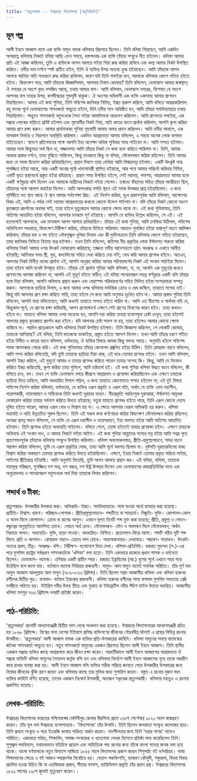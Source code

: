 ```yaml
---
title: "প্রত্যুপকার -- ঈশ্বরচন্দ্র বিদ্যাসাগর [বহুনির্বাচনি]"
---
```

## মূল গল্প
আলী ইবনে আব্বাস নামে এক ব্যক্তি মামুন নামক খলিফার প্রিয়পাত্র ছিলেন। তিনি বলিয়া গিয়াছেন, আমি একদিন অপরাহ্ণে খলিফার নিকটে বসিয়া আছি এমন সময়ে, হস্তপদবদ্ধ এক ব্যক্তি তাঁহার সম্মুখে নীত হইলেন। খলিফা আমার প্রতি এই আজ্ঞা করিলেন, তুমি এ ব্যক্তিকে আপন আলয়ে লইয়া গিয়া রুদ্ধ করিয়া রাখিবে এবং কল্য আমার নিকট উপস্থিত করিবে। তদীয় ভাব দর্শনে স্পষ্ট প্রতীত হইল, তিনি ঐ ব্যক্তির উপর অত্যন্ত ক্রুদ্ধ হইয়াছেন। আমি তাঁহাকে আপন আলয়ে আনিয়া অতি সাবধানে রুদ্ধ করিয়া রাখিলাম, কারণ যদি তিনি পলাইয়া যান, আমাকে খলিফার কোপে পতিত হইতে হইবে। কিয়ৎক্ষণ পরে, আমি তাঁহাকে জিজ্ঞাসিলাম, আপনার নিবাস কোথায়? তিনি বলিলেন, ডেমাস্কাস আমার জন্মস্থান; ঐ নগরের যে অংশে বৃহৎ মসজিদ আছে, তথায় আমার বাস। আমি বলিলাম, ডেমাস্কাস নগরের, বিশেষত যে অংশে আপনার বাস তাহার উপর, জগদীশ্বরের শুভদৃষ্টি থাকুক। ঐ অংশের অধিবাসী এক ব্যক্তি একসময় আমার প্রাণদান দিয়াছিলেন। আমার এই কথা শুনিয়া, তিনি সবিশেষ জানিবার নিমিত্ত, ইচ্ছা প্রকাশ করিলে, আমি বলিতে আরম্ভকরিলাম: বহু বৎসর পূর্বে ডেমাস্কাসের শাসনকর্তা পদচ্যুত হইলে, যিনি তদীয় পদে অধিষ্ঠিত হন, আমি তাঁহার সমভিব্যাহারে তথায় গিয়াছিলাম। পদচ্যুত শাসনকর্তা বহুসংখ্যক সৈন্য লইয়া আমাদিগকে আক্রমণ করিলেন। আমি প্রাণভয়ে পলাইয়া, এক সম্ভ্রান্ত লোকের বাড়িতে প্রবিষ্ট হইলাম এবং গৃহস্বামীর নিকট গিয়া, অতি কাতর বচনে প্রার্থনা করিলাম, আপনি কৃপা করিয়া আমার প্রাণ রক্ষা করুন। আমার প্রার্থনাবাক্য শুনিয়া গৃহস্বামী আমায় অভয় প্রদান করিলেন। আমি তদীয় আবাসে, এক মাসকাল নির্ভয়ে ও নিরাপদে অবস্থিতি করিলাম। 
একদিন আশ্রয়দাতা আমায় বলিলেন, এ সময়ে অনেক লোক বাগদাদ যাইতেছেন। স্বদেশে প্রতিগমনের পক্ষে আপনি ইহা অপেক্ষা অধিক সুবিধার সময় পাইবেন না। আমি সম্মত হইলাম। আমার সঙ্গে কিছুমাত্র অর্থ ছিল না, লজ্জাবশত আমি তাঁহার নিকট সে কথা ব্যক্ত করিতে পারিলাম না। তিনি, আমার আকার প্রকার দর্শনে, তাহা বুঝিতে পারিলেন, কিন্তু তৎকালে কিছু না বলিয়া, মৌনাবলম্বন করিয়া রহিলেন।
তিনি আমার জন্য যে সমস্ত উদ্যোগ করিয়া রাখিয়াছিলেন, প্রস্থান দিবসে তাহা দেখিয়া আমি বিস্ময়াপন্ন হইলাম। একটি উৎকৃষ্ট অশ্ব সুসজ্জিত হইয়া আছে, আর একটি অশ্বের পৃষ্ঠে খাদ্যসামগ্রী স্থাপিত হইয়াছে, আর পথে আমার পরিচর্যা করিবার নিমিত্ত, একটি ভৃত্য প্রস্থানার্থে প্রস্তুত হইয়া রহিয়াছে। প্রস্থান সময় উপস্থিত হইলে, সেই দয়াময়, সদাশয়, আশ্রয়দাতা আমার হস্তে একটি স্বর্ণমুদ্রার থলি দিলেন এবং আমাকে যাত্রীদের নিকটে লইয়া গেলেন। তন্মধ্যে যাঁহাদের সহিত তাঁহার আত্মীয়তা ছিল, তাঁহাদের সঙ্গে আলাপ করাইয়া দিলেন। আমি আপনকার বসতি স্থানে এই সমস্ত উপকার প্রাপ্ত হইয়াছিলাম। এ জন্য পৃথিবীতে যত স্থান আছে ঐ স্থান আমার সর্বাপেক্ষা প্রিয়।
এই নির্দেশ করিয়া, দুঃখ প্রকাশপূর্বক আমি বলিলাম, আক্ষেপের বিষয় এই, আমি এ পর্যন্ত সেই দয়াময় আশ্রয়দাতার কখনো কোনো উদ্দেশ পাইলাম না। যদি তাঁহার নিকট কোনো অংশে কৃতজ্ঞতা প্রদর্শনের অবসর পাই, তাহা হইলে মৃত্যুকালে আমার কোনো ক্ষোভ থাকে না। এই কথা শুনিবামাত্র, তিনি অতিশয় আহাদিত হইয়া বলিলেন, আপনার মনস্কাম পূর্ণ হইয়াছে। আপনি যে ব্যক্তির উল্লেখ করিলেন, সে এই। এই হতভাগ্যই আপনাকে, এক মাসকাল আপন আলয়ে রাখিয়াছিল।
তাঁহার এই কথা শুনিয়া, আমি চমকিয়া উঠিলাম, সবিশেষ অভিনিবেশ সহকারে, কিয়ৎক্ষণ নিরীক্ষণ করিয়া,
তাঁহাকে চিনিতে পারিলাম: আহাদে পুলকিত হইয়া অশ্রুপূর্ণ নয়নে আলিঙ্গন করিলাম; তাঁহার হস্ত ও পদ
হইতে লৌহশৃঙ্খল খুলিয়া দিলাম এবং কী দুর্ঘটনাক্রমে তিনি খলিফার কোপে পতিত হইয়াছেন, তাহা
জানিবার নিমিত্তে নিতান্ত ব্যগ্র হইলাম। তখন তিনি বলিলেন, কতিপয় নীচ প্রকৃতির লোক ঈর্ষাবশত শত্রুতা
করিয়া খলিফার নিকট আমার ওপর উৎকট দোষারোপ করিয়াছে; তজ্জন্য তদীয় আদেশক্রমে হঠাৎ অবরুদ্ধ
ও এখানে আনীত হইয়াছি; আসিবার সময় স্ত্রী, পুত্র, কন্যাদিগের সহিত দেখা করিতে দেয় নাই; বোধ করি
আমার প্রাণদণ্ড হইবে। অতএব, আপনার নিকট বিনীত বাক্যে প্রার্থনা এই, আপনি অনুগ্রহ করিয়া আমার
পরিবারবর্গের নিকট এই সংবাদ পাঠাইয়া দিবেন। তাহা হইলে আমি যথেষ্ট উপকৃত হইব।
তাঁহার এই প্রার্থনা শুনিয়া আমি বলিলাম, না, না, আপনি এক মুহূর্তের জন্যও প্রাণনাশের আশঙ্কা করিবেন না; আপনি এই মুহূর্ত হইতে স্বাধীন; এই বলিয়া পাথেয়স্বরূপ সহস্র স্বর্ণমুদ্রার একটি থলি তাঁহার হস্তে দিয়া বলিলাম, আপনি অবিলম্বে প্রস্থান করুন এবং স্নেহাস্পদ পরিবারবর্গের সহিত মিলিত হইয়া সংসারযাত্রা সম্পন্ন করুন। আপনাকে ছাড়িয়া দিলাম, এ জন্য আমার ওপর খলিফার মর্মান্তিক ক্রোধ ও দ্বেষ জন্মিবে, তাহাতে সন্দেহ নাই। কিন্তু যদি আপনার প্রাণ রক্ষা করিতে পারি, তাহা হইলে সে জন্য আমি অণুমাত্র দুঃখিত হইব না।
আমার প্রস্তাব শুনিয়া তিনি বলিলেন, আপনি যাহা বলিতেছেন, আমি কখনই তাহাতে সম্মত হইতে পারিব না। আমি এত নীচাশয় ও স্বার্থপর নহি যে, কিছুকাল পূর্বে, যে প্রাণের রক্ষা করিয়াছি, আপন প্রাণরক্ষার্থে এক্ষণে সেই প্রাণের বিনাশের কারণ হইব। তাহা কখনও হইবে না। যাহাতে খলিফা আমার ওপর অক্রোধ হন, আপনি দয়া করিয়া তাহার যথোপযুক্ত চেষ্টা দেখুন; তাহা হইলেই আপনার প্রকৃত কৃতজ্ঞতা প্রদর্শন করা হইবে। যদি আপনার চেষ্টা সফল না হয়, তাহা হইলেও আমার কোনো ক্ষোভ থাকিবে না।
পরদিন প্রাতঃকালে আমি খলিফার নিকট উপস্থিত হইলাম। তিনি জিজ্ঞাসা করিলেন, সে লোকটি কোথায়, তাহাকে আনিয়াছ? এই বলিয়া, তিনি ঘাতককে ডাকাইয়া, প্রস্তুত হইতে আদেশ দিলেন। তখন আমি তাঁহার চরণে পতিত হইয়া বিনীত ও কাতর বচনে বলিলাম, ধর্মাবতার, ঐ ব্যক্তির বিষয়ে আমার কিছু বক্তব্য আছে। অনুমতি হইলে সবিশেষ সমস্ত আপনকার গোচর করি। এই কথা শুনিবামাত্র তাঁহার কোপানল প্রজ্বলিত হইয়া উঠিল। তিনি রোষরক্ত নয়নে বলিলেন, আমি শপথ করিয়া বলিতেছি, যদি তুমি তাহাকে ছাড়িয়া দিয়া থাক, এই দণ্ডে তোমার প্রাণদণ্ড হইবে। তখন আমি বলিলাম, আপনি ইচ্ছা করিলে, এই মুহূর্তে আমার ও তাহার প্রাণদণ্ড করিতে পারেন তাহার সন্দেহ কি। কিন্তু, আমি যে নিবেদন করিতে ইচ্ছা করিতেছি, কৃপা করিয়া তাহা শুনিলে, আমি চরিতার্থ হই।
এই কথা শুনিয়া খলিফা উদ্ধত বচনে বলিলেন, কী বলিতে চাও, বল। তখন সে ব্যক্তি ডেমাস্কাস নগরে কীরূপে আশ্রয়দান ও প্রাণরক্ষা করিয়াছিলেন এবং এক্ষণে তাহাকে ছাড়িয়া দিতে চাহিলে, আমি অবধারিত বিপদে পড়িব, এ জন্য তাহাতে কোনোমতে সম্মত হইলেন না; এই দুই বিষয়ে সবিশেষ নির্দেশ করিয়া বলিলাম, ধর্মাবতার, যে ব্যক্তির এরূপ প্রকৃতি ও এরূপ মতি, অর্থাৎ যে ব্যক্তি এমন দয়াশীল, পরোপকারী, ন্যায়পরায়ণ ও সর্বিবেচক তিনি কখনই দুরাচার নহেন। নীচপ্রকৃতি পরহিংসুক দুরাত্মারা, ঈর্ষাবশত অমূলক দোষারোপ করিয়া তাহার সর্বনাশ করিতে উদ্যত হইয়াছে; নতুবা যাহাতে প্রাণদণ্ড হইতে পারে, তিনি এরূপ কোনো দোষে দূষিত হইতে পারেন, আমার এরূপ বোধ ও বিশ্বাস হয় না। এ ক্ষেত্রে আপনার যেরূপ অভিরুচি হয় করুন।
খলিফা মহামতি ও অতি উন্নতচিত্ত পুরুষ ছিলেন। তিনি এই সকল কথা কর্ণগোচর করিয়া কিয়ৎক্ষণ মৌনাবলম্বন করিয়া রহিলেন; অনন্তর প্রসন্ন বদনে বলিলেন, সে ব্যক্তি যে এরূপ দয়াশীল ও ন্যায়পরায়ণ, ইহা অবগত হইয়া আমি অতিশয় আহাদিত হইলাম। তিনি প্রাণদণ্ড হইতে অব্যাহতি পাইলেন। বলিতে গেলে, তোমা হইতেই তাহার প্রাণরক্ষা হইল। এক্ষণে তাহাকে অবিলম্বে এই সংবাদ দাও, ও আমার নিকটে লইয়া আইস।
এই কথা শুনিয়া আহ্লাদের সাগরে মগ্ন হইয়া আমি সত্বর গৃহে প্রত্যাগমনপূর্বক তাঁহাকে খলিফার সম্মুখে উপস্থিত করিলাম। খলিফা অবলোকনমাত্র, প্রীতি-প্রফুল্ললোচনে, সাদর বচনে সম্ভাষণ করিয়া বলিলেন, তুমি যে এরূপ প্রকৃতির লোক, তাহা আমি পূর্বে অবগত ছিলাম না। দুষ্টমতি দুরাচারদিগের বাক্য বিশ্বাস করিয়া অকারণে তোমার প্রাণদণ্ড করিতে উদ্যত হইয়াছিলাম। এক্ষণে, ইহার নিকটে তোমার প্রকৃত পরিচয় পাইয়া, সাতিশয় প্রীতিপ্রাপ্ত হইয়াছি। আমি অনুমতি দিতেছি, তুমি আপন আলয়ে প্রস্থান কর। এই বলিয়া, খলিফা, তাহাকে মহামূল্য পরিচ্ছদ, সুসজ্জিত দশ অশ্ব, দশ খচ্চর, দশ উষ্ট্র উপহার দিলেন এবং ডেমাস্কাসের রাজপ্রতিনিধির নামে এক অনুরোধপত্র ও পাথেয়স্বরূপ বহুসংখ্যক অর্থ দিয়া তাহাকে বিদায় করিলেন।

## শব্দার্থ ও টীকা: 
প্রত্যুপকার- উপকারীর উপকার করা। অভিরুচি- ইচ্ছা। সমভিব্যাহারে- সঙ্গে
যাওয়া অর্থে ব্যবহার করা হয়েছে। প্রতীতি- বিশ্বাস: ধারণা। পরিচ্ছদ-পোশাক। প্রীতিপ্রফুল্ললোচনে- শব্দটিতে
বা সাহচর্যে। নিষ্কৃতি- মুক্তি। কোপানল-কোপ ও অনল মিলে কোপানল। ক্রোধ বা রাগের আগুন। এখানে মূলত তিনটি শব্দ যুক্ত করা হয়েছে; প্রীতি, প্রফুল্ল ও লোচন-বন্ধুত্বের অনুভূতিতে আনন্দিত চোখে। লোচন অর্থ চোখ। মৌনাবলম্বন- মৌন ও অবলম্বন মিলে মৌনাবলম্বন; অর্থাৎ নিরবতা পালন। অব্যাহতি- মুক্তি, ছাড়া পাওয়া। অবধারিত- নিশ্চিত। প্রত্যাগমন-ফিরে আসা। শব্দটি গঠিত দুটি শব্দ মিলে: প্রতি ও আগমন। রোষারক্ত নয়নে- ক্রোধে লাল চোখে। অবলোকনমাত্র- দেখামাত্র। সম্ভাষণ- সম্বোধন। উৎকট- অত্যন্ত প্রবল, তীব্র। অবরুদ্ধ- বন্দি। নিরীক্ষণ- মনোযোগ দিয়ে দেখা। খলিফা-প্রতিনিধি। হজরত মুহম্মদ (স.)-এর পরে মুসলিম রাষ্ট্রের সর্বপ্রধান শাসনকর্তাকে 'খলিফা' বলা হতো। তিনি একাধারে রাজ্যের প্রধান শাসক ও ধর্মনেতা ছিলেন।
ডেমাস্কাস- দামেস্ক। এশিয়ার একটি প্রাচীন শহর। হজরত ইব্রাহিমের (আ.) যুগের পূর্বে এখানে শহর গড়ে উঠেছিল বলে জানা যায়। বর্তমানে দামেস্ক সিরিয়ার রাজধানী।
মামুন- আল মামুন নামেই সমধিক পরিচিত। তাঁর পূর্ণ নাম আবুল আব্বাস আবদুল্লাহ আল মামুন (৭৮৬-৮৩৩ খ্রিষ্টাব্দ)। তিনি ছিলেন সপ্তম আব্বাসীয় খলিফা এবং খলিফা হারুনর রশীদের দ্বিতীয় পুত্র।
বাগদাদ- বর্তমান ইরাকের রাজধানী। খলিফা হারুনর রশীদের সময় বাগদাদ মুসলিম সভ্যতার শ্রেষ্ঠ নগরীতে পরিণত হয়। টাইগ্রিস নদীর উভয় তীরে এবং ফুরাত বা ইউফ্রেটিস নদীর পঁচিশ মাইল উত্তরে অবস্থিত। আব্বাসীয় খলিফা মনসুর ৭৬৩ খ্রিষ্টাব্দে নগরটি প্রতিষ্ঠা করেন।

## পাঠ-পরিচিতি: 
'প্রত্যুপকার' রচনাটি আখ্যানমঞ্জরী দ্বিতীয় ভাগ থেকে সংকলন করা হয়েছে।
ঈশ্বরচন্দ্র বিদ্যাসাগরের আখ্যানমঞ্জরী রচিত হয় ১৮৬৮ খ্রিষ্টাব্দে। বিশ্বের নানা দেশের ইতিহাস প্রসিদ্ধ ব্যক্তিগণের জীবনের গৌরবদীপ্ত ঘটনাই এ গ্রন্থের বিভিন্ন রচনার উপজীব্য। 'প্রত্যুপকার' আলী আব্বাস নামক এক ব্যক্তির প্রতি-উপকারের কাহিনি। খলিফা মামুনের সময়ে দামেস্কের জনৈক শাসনকর্তা পদচ্যুত হন। নতুন শাসনকর্তা মামুনের একজন প্রিয়পাত্র ছিলেন আলী ইবনে আব্বাস। তিনি স্থানীয় একজন সম্ভ্রান্ত ব্যক্তির কাছে আশ্রয়লাভ করে জীবন রক্ষা করেন। পরবর্তীকালে আলী ইবনে আব্বাসের আশ্রয়দাতা ঐ সম্ভ্রান্ত ব্যক্তিটি খলিফা মামুনের সৈন্যদল কর্তৃক বন্দি হন এবং খলিফার নির্দেশে আলী ইবনে আব্বাসের গৃহে তাকে অন্তরীণ করে রাখার ব্যবস্থা করা হয়। আলী ইবনে আব্বাস বন্দি ব্যক্তির সঠিক পরিচয় জানতে পেরে উপকারীর উপকারের জন্য নিজের জীবনের ঝুঁকি গ্রহণ করেন এবং খলিফার কাছে তার মুক্তির জন্য সুপারিশ করেন। বস্তুত এ রচনায় দুজন মহৎ ব্যক্তির কাহিনি বর্ণিত হয়েছে, তাদের একজন নিঃস্বার্থ উপকারী, অন্যজন সকৃতজ্ঞ প্রত্যুপকারী। খলিফার মহত্ত্বও এ রচনায় প্রকাশিত হয়েছে।

## লেখক-পরিচিতি: 
ঈশ্বরচন্দ্র বিদ্যাসাগর ভারতের পশ্চিমবঙ্গের মেদিনীপুর জেলার বীরসিংহ গ্রামে ২৬শে সেপ্টেম্বর ১৮২০ সালে জন্মগ্রহণ করেন। তাঁর মূল নাম ঈশ্বরচন্দ্র বন্দোপাধ্যায়। 'বিদ্যাসাগর' তাঁর উপাধি। তিনি ছিলেন কলকাতা সংস্কৃত কলেজের ছাত্র। তিনি প্রথমে সংস্কৃত ও পরে ইংরেজি ভাষায় পাণ্ডিত্য অর্জন করেন। দানশীলতার জন্য তিনি 'দয়ার সাগর' নামেও পরিচিত। একাধারে পণ্ডিত, শিক্ষাবিদ, সমাজ-সংস্কারক ও খ্যাতনামা লেখক হিসেবে প্রতিষ্ঠা লাভ করেছিলেন তিনি। সুশৃঙ্খল পদবিন্যাস, যথাযথভাবে যতিচিহ্ন প্রয়োগ এবং সাহিত্যিক গদ্য রচনার জন্য তাঁকে বাংলা গদ্যের জনক বলা হয়ে থাকে। বাংলা বর্ণমালাকে নতুন বিন্যাসে সাজিয়ে ১৮৫৫ সালে বিদ্যাসাগর প্রকাশ করেন শিশুপাঠ্য বই বর্ণপরিচয়। ভাষা শিক্ষাদানের ক্ষেত্রে এ বই আজও পথপ্রদর্শক বিবেচিত হয়। বেতাল পঞ্চবিংশতি, ব্যাকরণ কৌমুদী, শকুন্তলা, বিধবা বিবাহ প্রচলিত হওয়া উচিত কি না এতদ্বিষয়ক প্রস্তাব, সীতার বনবাস, ভ্রান্তিবিলাস প্রভৃতি তাঁর প্রধান গ্রন্থ। ঈশ্বরচন্দ্র বিদ্যাসাগর ১৮৯১ সালের ২৯শে জুলাই মৃত্যুবরণ করেন।। 
